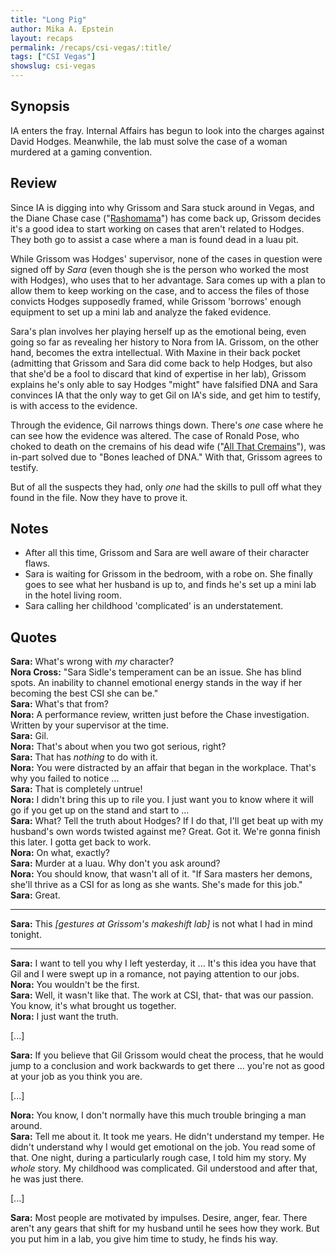 ```yaml
---
title: "Long Pig"
author: Mika A. Epstein
layout: recaps
permalink: /recaps/csi-vegas/:title/
tags: ["CSI Vegas"]
showslug: csi-vegas
---
```


## Synopsis

IA enters the fray. Internal Affairs has begun to look into the charges against David Hodges. Meanwhile, the lab must solve the case of a woman murdered at a gaming convention.

## Review

Since IA is digging into why Grissom and Sara stuck around in Vegas, and the Diane Chase case ("[Rashomama](https://jorjafox.net/library/recaps/csi/rashomama/)") has come back up, Grissom decides it's a good idea to start working on cases that aren't related to Hodges. They both go to assist a case where a man is found dead in a luau pit.

While Grissom was Hodges' supervisor, none of the cases in question were signed off by _Sara_ (even though she is the person who worked the most with Hodges), who uses that to her advantage. Sara comes up with a plan to allow them to keep working on the case, and to access the files of those convicts Hodges supposedly framed, while Grissom 'borrows' enough equipment to set up a mini lab and analyze the faked evidence.

Sara's plan involves her playing herself up as the emotional being, even going so far as revealing her history to Nora from IA. Grissom, on the other hand, becomes the extra intellectual. With Maxine in their back pocket (admitting that Grissom and Sara did come back to help Hodges, but also that she'd be a fool to discard that kind of expertise in her lab), Grissom explains he's only able to say Hodges "might" have falsified DNA and Sara convinces IA that the only way to get Gil on IA's side, and get him to testify, is with access to the evidence.

Through the evidence, Gil narrows things down. There's _one_ case where he can see how the evidence was altered. The case of Ronald Pose, who choked to death on the cremains of his dead wife ("[All That Cremains](https://jorjafox.net/library/recaps/csi/all-that-cremains/)"), was in-part solved due to "Bones leached of DNA." With that, Grissom agrees to testify.

But of all the suspects they had, only _one_ had the skills to pull off what they found in the file. Now they have to prove it.

## Notes

* After all this time, Grissom and Sara are well aware of their character flaws.
* Sara is waiting for Grissom in the bedroom, with a robe on. She finally goes to see what her husband is up to, and finds he's set up a mini lab in the hotel living room.
* Sara calling her childhood 'complicated' is an understatement.

## Quotes

**Sara:** What's wrong with _my_ character?\
**Nora Cross:** "Sara Sidle's temperament can be an issue. She has blind spots. An inability to channel emotional energy stands in the way if her becoming the best CSI she can be."\
**Sara:** What's that from?\
**Nora:** A performance review, written just before the Chase investigation. Written by your supervisor at the time.\
**Sara:** Gil.\
**Nora:** That's about when you two got serious, right?\
**Sara:** That has _nothing_ to do with it.\
**Nora:** You were distracted by an affair that began in the workplace. That's why you failed to notice ...\
**Sara:** That is completely untrue!\
**Nora:** I didn't bring this up to rile you. I just want you to know where it will go if you get up on the stand and start to ...\
**Sara:** What? Tell the truth about Hodges? If I do that, I'll get beat up with my husband's own words twisted against me? Great. Got it. We're gonna finish this later. I gotta get back to work.\
**Nora:** On what, exactly?\
**Sara:** Murder at a luau. Why don't you ask around?\
**Nora:** You should know, that wasn't all of it. "If Sara masters her demons, she'll thrive as a CSI for as long as she wants. She's made for this job."\
**Sara:** Great.

----

**Sara:** This _[gestures at Grissom's makeshift lab]_ is not what I had in mind tonight.

----

**Sara:** I want to tell you why I left yesterday, it ... It's this idea you have that Gil and I were swept up in a romance, not paying attention to our jobs.\
**Nora:** You wouldn't be the first.\
**Sara:** Well, it wasn't like that. The work at CSI, that- that was our passion. You know, it's what brought us together.\
**Nora:** I just want the truth.

[...]

**Sara:** If you believe that Gil Grissom would cheat the process, that he would jump to a conclusion and work backwards to get there ... you're not as good at your job as you think you are.

[...]

**Nora:** You know, I don't normally have this much trouble bringing a man around.\
**Sara:** Tell me about it. It took me years. He didn't understand my temper. He didn't understand why I would get emotional on the job. You read some of that. One night, during a particularly rough case, I told him my story. My _whole_ story. My childhood was complicated. Gil understood and after that, he was just there.

[...]

**Sara:** Most people are motivated by impulses. Desire, anger, fear. There aren't any gears that shift for my husband until he sees how they work. But you put him in a lab, you give him time to study, he finds his way.
